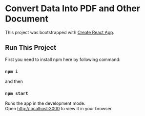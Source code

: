 # Convert Data Into PDF and Other Document

This project was bootstrapped with [Create React App](https://github.com/facebook/create-react-app).

## Run This Project

First you need to install npm here by following command: 

### `npm i`
and then
### `npm start`
Runs the app in the development mode.\
Open [http://localhost:3000](http://localhost:3000) to view it in your browser.


